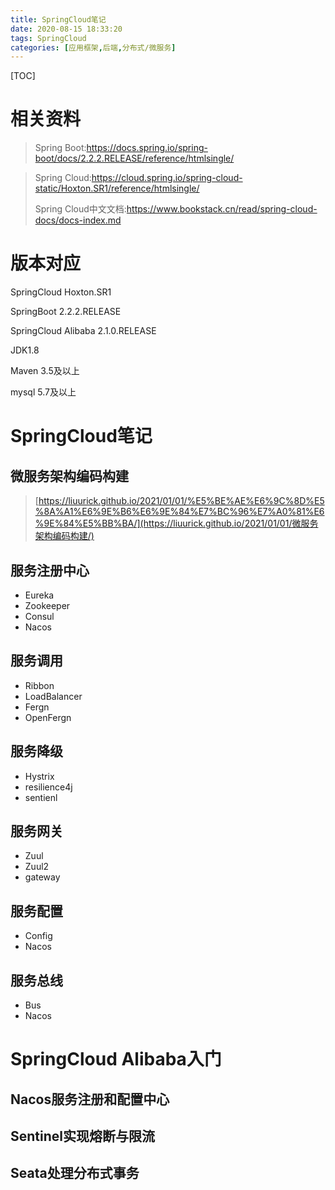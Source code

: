 ```yaml
---
title: SpringCloud笔记
date: 2020-08-15 18:33:20
tags: SpringCloud
categories: [应用框架,后端,分布式/微服务]
---
```


[TOC]

<!--more-->

# 相关资料

> Spring Boot:https://docs.spring.io/spring-boot/docs/2.2.2.RELEASE/reference/htmlsingle/

> Spring Cloud:https://cloud.spring.io/spring-cloud-static/Hoxton.SR1/reference/htmlsingle/
>
> Spring Cloud中文文档:https://www.bookstack.cn/read/spring-cloud-docs/docs-index.md



# 版本对应

SpringCloud Hoxton.SR1

SpringBoot 2.2.2.RELEASE

SpringCloud Alibaba 2.1.0.RELEASE

JDK1.8

Maven 3.5及以上

mysql 5.7及以上



# SpringCloud笔记

## 微服务架构编码构建

> [https://liuurick.github.io/2021/01/01/%E5%BE%AE%E6%9C%8D%E5%8A%A1%E6%9E%B6%E6%9E%84%E7%BC%96%E7%A0%81%E6%9E%84%E5%BB%BA/](https://liuurick.github.io/2021/01/01/微服务架构编码构建/)

## 服务注册中心

- Eureka
- Zookeeper
- Consul
- Nacos

## 服务调用

- Ribbon
- LoadBalancer
- Fergn
- OpenFergn

## 服务降级

- Hystrix
- resilience4j
- sentienl

## 服务网关

- Zuul
- Zuul2
- gateway

## 服务配置

- Config
- Nacos

## 服务总线

- Bus
- Nacos



# SpringCloud Alibaba入门

## Nacos服务注册和配置中心

## Sentinel实现熔断与限流

## Seata处理分布式事务









